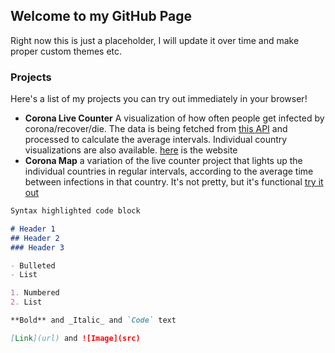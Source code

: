## Welcome to my GitHub Page

Right now this is just a placeholder, I will update it over time and make proper custom themes etc.

### Projects

Here's a list of my projects you can try out immediately in your browser! 

- **Corona Live Counter** A visualization of how often people get infected by corona/recover/die. 
The data is being fetched from [this API](https://corona.lmao.ninja/) and processed to calculate the average intervals.
Individual country visualizations are also available. [here](/coronaViz) is the website
- **Corona Map** a variation of the live counter project that lights up the individual countries in regular intervals, according to the average time between infections in that country. 
It's not pretty, but it's functional [try it out](/coronaVizMap)

```markdown
Syntax highlighted code block

# Header 1
## Header 2
### Header 3

- Bulleted
- List

1. Numbered
2. List

**Bold** and _Italic_ and `Code` text

[Link](url) and ![Image](src)
```


